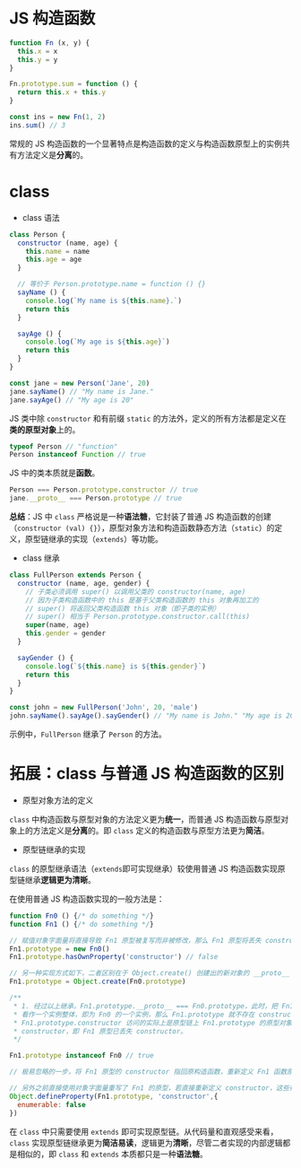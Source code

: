 # JS 构造函数

```js
function Fn (x, y) {
  this.x = x
  this.y = y
}

Fn.prototype.sum = function () {
  return this.x + this.y
}

const ins = new Fn(1, 2)
ins.sum() // 3 
```

常规的 JS 构造函数的一个显著特点是构造函数的定义与构造函数原型上的实例共有方法定义是**分离**的。

# class

- class 语法

```js
class Person {
  constructor (name, age) {
    this.name = name
    this.age = age
  }

  // 等价于 Person.prototype.name = function () {}
  sayName () {
    console.log(`My name is ${this.name}.`)
    return this
  }

  sayAge () {
    console.log(`My age is ${this.age}`)
    return this
  }
}

const jane = new Person('Jane', 20)
jane.sayName() // "My name is Jane."
jane.sayAge() // "My age is 20"
```

JS 类中除 `constructor` 和有前缀 `static` 的方法外，定义的所有方法都是定义在**类的原型对象**上的。

```js
typeof Person // "function"
Person instanceof Function // true
```

JS 中的类本质就是**函数**。

```js
Person === Person.prototype.constructor // true
jane.__proto__ === Person.prototype // true
```

**总结**：JS 中 `class` 严格说是一种**语法糖**，它封装了普通 JS 构造函数的创建（`constructor (val) {}`），原型对象方法和构造函数静态方法（`static`）的定义，原型链继承的实现（`extends`）等功能。

- class 继承

```js
class FullPerson extends Person {
  constructor (name, age, gender) {
    // 子类必须调用 super() 以调用父类的 constructor(name, age)
    // 因为子类构造函数中的 this 是基于父类构造函数的 this 对象再加工的
    // super() 将返回父类构造函数 this 对象（即子类的实例）
    // super() 相当于 Person.prototype.constructor.call(this)
    super(name, age)
    this.gender = gender
  }

  sayGender () {
    console.log(`${this.name} is ${this.gender}`)
    return this
  }
}

const john = new FullPerson('John', 20, 'male')
john.sayName().sayAge().sayGender() // "My name is John." "My age is 20" "John is male"
```

示例中，`FullPerson` 继承了 `Person` 的方法。

# 拓展：class 与普通 JS 构造函数的区别

- 原型对象方法的定义

`class` 中构造函数与原型对象的方法定义更为**统一**，而普通 JS 构造函数与原型对象上的方法定义是**分离**的。即 `class` 定义的构造函数与原型方法更为**简洁**。

- 原型链继承的实现

`class` 的原型继承语法（`extends`即可实现继承）较使用普通 JS 构造函数实现原型链继承**逻辑更为清晰**。

在使用普通 JS 构造函数实现的一般方法是：

```js
function Fn0 () {/* do something */}
function Fn1 () {/* do something */}

// 赋值对象字面量将直接导致 Fn1 原型被复写而非被修改，那么 Fn1 原型将丢失 constructor
Fn1.prototype = new Fn0()
Fn1.prototype.hasOwnProperty('constructor') // false

// 另一种实现方式如下，二者区别在于 Object.create() 创建出的新对象的 __proto__ 可设置为 null
Fn1.prototype = Object.create(Fn0.prototype)

/**
 * 1. 经过以上继承，Fn1.prototype.__proto__ === Fn0.prototype，此时，把 Fn1.prototype
 * 看作一个实例整体，即为 Fn0 的一个实例，那么 Fn1.prototype 就不存在 constructor 属性，那么
 * Fn1.prototype.constructor 访问的实际上是原型链上 Fn1.prototype 的原型对象 Fn0.prototype 的
 * constructor，即 Fn1 原型已丢失 constructor。
 */

Fn1.prototype instanceof Fn0 // true

// 极易忽略的一步，将 Fn1 原型的 constructor 指回原构造函数，重新定义 Fn1 函数原型的 constructor。

// 另外之前直接使用对象字面量重写了 Fn1 的原型，若直接重新定义 constructor，这些行为将导致 constructor 成为了可枚举属性，即 [[enumerable]] 为 true
Object.defineProperty(Fn1.prototype, 'constructor',{
  enumerable: false
})
```

在 `class` 中只需要使用 `extends` 即可实现原型链。从代码量和直观感受来看，`class` 实现原型链继承更为**简洁易读**，逻辑更为**清晰**，尽管二者实现的内部逻辑都是相似的，即 `class` 和 `extends` 本质都只是一种**语法糖**。
